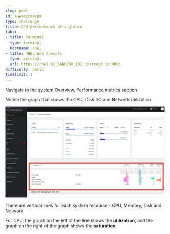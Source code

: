 ```yaml
---
slug: perf
id: auwsezzaxep9
type: challenge
title: CPU performance at-a-glance
tabs:
- title: Terminal
  type: terminal
  hostname: rhel
- title: RHEL Web Console
  type: external
  url: https://rhel.${_SANDBOX_ID}.instruqt.io:9090
difficulty: basic
timelimit: 1
---
```

Navigate to the system Overview, Performance metrics section

Notice the graph that shows the CPU, Disk I/O and Network utilization

![Look at Perf Activity at a glance](../assets/Perf_at_a_glance2.png)

There are vertical lines for each system resource - CPU, Memory, Disk and Network

For CPU, the graph on the left of the line shows the **utilization**, and the graph on the right of the graph shows the **saturation**
